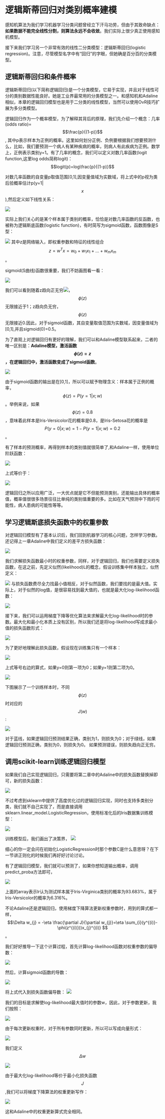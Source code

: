 # 逻辑斯蒂回归对类别概率建模

感知机算法为我们学习机器学习分类问题曾经立下汗马功劳，但由于其致命缺点：**如果数据不能完全线性分割，则算法永远不会收敛**。我们实际上很少真正使用感知机模型。

接下来我们学习另一个非常有效的线性二分类模型：逻辑斯蒂回归(logistic regression)。注意，尽管模型名字中有“回归”的字眼，但她确是百分百的分类模型。

## 逻辑斯蒂回归和条件概率

逻辑斯蒂回归(以下简称逻辑回归)是一个分类模型，它易于实现，并且对于线性可分的类别数据性能良好。她是工业界最常用的分类模型之一。和感知机和Adaline相似，本章的逻辑回归模型也是用于二分类的线性模型，当然可以使用OvR技巧扩展为多分类模型。

逻辑回归作为一个概率模型，为了解释其背后的原理，我们先介绍一个概念：几率(odds ratio)=$$\frac{p}{(1-p)}$$, 其中p表示样本为正例的概率。这里如何划分正例、负例要根据我们想要预测什么，比如，我们要预测一个病人有某种疾病的概率，则病人有此疾病为正例。数学上，正例表示类别y=1。有了几率的概念，我们可以定义对数几率函数(logit function,这里log odds简称logit)：
$$logit(p)=log\frac{p}{(1-p)}$$

对数几率函数的自变量p取值范围[0,1],因变量值域为实数域，将上式中的p视为类后验概率估计p(y=1|$$x$$),然后定义如下线性关系：

![](https://ooo.0o0.ooo/2016/06/19/576756a749239.png)

实际上我们关心的是某个样本属于类别的概率，恰恰是对数几率函数的反函数，也被称为逻辑斯底函数(logistic function)，有时简写为sigmoid函数，函数图像是S型：

![](https://ooo.0o0.ooo/2016/06/19/5767577811dc5.png)
其中z是网络输入，即权重参数和特征的线性组合$$z=w^{T}x=w_{0}+w_{1}x_{1}+...+w_{m}x_{m}$$。


sigmoid(S曲线)函数很重要，我们不妨画图看一看：


![](https://ooo.0o0.ooo/2016/06/19/5767592c6d8d0.png)

我们可以看到随着z趋向正无穷![](https://ooo.0o0.ooo/2016/06/19/5767685625302.png)，$$\phi(z)$$无限接近于1；z趋向负无穷，$$\phi(z)$$无限接近0.因此，对于sigmoid函数，其自变量取值范围为实数域，因变量值域为[0,1],并且sigmoid(0)=0.5。


为了直观上对逻辑回归有更好的理解，我们可以和Adaline模型联系起来，二者的唯一区别是：**Adaline模型，激活函数$$\phi(z)=z$$，在逻辑回归中，激活函数变成了sigmoid函数**。


![](https://ooo.0o0.ooo/2016/06/19/57676995058d2.png)


由于sigmoid函数的输出是在[0,1]，所以可以赋予物理含义：样本属于正例的概率，$$\phi(z)=P(y=1|x;w)$$。举例来说，如果$$\phi(z)=0.8$$，意味着此样本是Iris-Versicolor花的概率是0.8，是Iris-Setosa花的概率是$$P(y=0|x;w)=1-P(y=1|x;w)=0.2$$。

有了样本的预测概率，再得到样本的类别值就很简单了,和Adaline一样，使用单位阶跃函数：

![](https://ooo.0o0.ooo/2016/06/19/57676accb1625.png)

上式等价于：


![](https://ooo.0o0.ooo/2016/06/19/57676b37b0235.png)


逻辑回归之所以应用广泛，一大优点就是它不但能预测类别，还能输出具体的概率值，概率值很很多场景往往比单纯的类别值重要的多。比如在天气预测中下雨的可能性，病人患病的可能性等等。



## 学习逻辑斯底损失函数中的权重参数


对逻辑回归模型有了基本认识后，我们回到机器学习的核心问题，怎样学习参数。还记得上一章Adaline中我们定义的差平方损失函数：



![](https://ooo.0o0.ooo/2016/06/20/57678fce36e92.png)

我们求解损失函数最小时的权重参数，同样，对于逻辑回归，我们也需要定义损失函数，在这之前，先定义似然(likelihood)L的概念，假设训练集中样本独立，似然定义：

![](https://ooo.0o0.ooo/2016/06/20/576790670edf7.png)
与损失函数费尽全力找最小值相反，对于似然函数，我们要找的是最大值。实际上，对于似然的log值，是很容易找到最大值的，也就是最大化log-likelihood函数：

![](https://ooo.0o0.ooo/2016/06/20/576790ea3b78d.png)

接下来，我们可以运用梯度下降等优化算法来求解最大化log-likelihood时的参数。最大化和最小化本质上没有区别，所以我们还是将log-likelihood写成求最小值的损失函数形式：

![](https://ooo.0o0.ooo/2016/06/20/576793b71874d.png)


为了更好地理解此损失函数，假设现在训练集只有一个样本：

![](https://ooo.0o0.ooo/2016/06/20/576794134afea.png)

上式等号右边的算式，如果y=0则第一项为0；如果y=1则第二项为0。



![](https://ooo.0o0.ooo/2016/06/20/576794efcb16d.png)


下图展示了一个训练样本时，不同$$\phi(z)$$时对应的$$J(w)$$:


![](https://ooo.0o0.ooo/2016/06/20/5767955034369.png)

对于蓝线，如果逻辑回归预测结果正确，类别为1，则损失为0；对于绿线，如果逻辑回归预测正确，类别为0，则损失为0。
如果预测错误，则损失趋向正无穷。


## 调用scikit-learn训练逻辑回归模型


如果我们自己实现逻辑回归，只需要将第二章中的Adaline中的损失函数替换掉即可，新的损失函数：


![](https://ooo.0o0.ooo/2016/06/20/576796f43b7f6.png)


不过考虑到sklearn中提供了高度优化过的逻辑回归实现，同时也支持多类别分类，我们就不自己实现了，而是直接调用sklearn.linear_model.LogisticRegression，使用标准化后的Iris数据集训练模型：


![](https://ooo.0o0.ooo/2016/06/20/576798ab8ee38.png)


训练模型后，我们画出了决策界，
![](https://ooo.0o0.ooo/2016/06/20/576799082535b.png)


细心的你一定会问在初始化LogisticRegression时那个参数C是什么意思呀？在下一节讲正则化的时候我们再好好讨论讨论。

有了逻辑回归模型，我们就可以预测了，如果你想知道输出概率，调用predict_proba方法即可，









![](https://ooo.0o0.ooo/2016/06/20/576799f698147.png)

上面的array表示lr认为测试样本属于Iris-Virginica类别的概率为93.683%，属于Iris-Versicolor的概率为6.316%。


不论Adaline还是逻辑回归，使用梯度下降算法更新权重参数时，用到的算式都一样，$$\Delta w_{j} = -\eta \frac{\partial J}{\partial w_{j}}=\eta \sum_{i}(y^{(i)}-\phi(z^{(i)}))x_{j}^{(i)} $$。

我们好好推导一下这个计算过程，首先计算log-likelihood函数对权重参数的偏导数：








![](https://ooo.0o0.ooo/2016/06/20/57679b382ba9d.png)

然后，计算sigmoid函数的导数：

![](https://ooo.0o0.ooo/2016/06/20/57679bd85ae8c.png)

将上式代入到损失函数偏导数：
![](https://ooo.0o0.ooo/2016/06/20/57679c5651e00.png)

我们的目标是求解使log-likelihood最大值时的参数w，因此，对于参数更新，我们按照：

![](https://ooo.0o0.ooo/2016/06/20/57679cb31605b.png)


由于每次更新权重时，对于所有参数同时更新，所以可以写成向量形式：

![](https://ooo.0o0.ooo/2016/06/20/57679cf9bbfa9.png)

我们定义$$\Delta w$$

![](https://ooo.0o0.ooo/2016/06/20/57679d60b0989.png)

由于最大化log-likelihood等价于最小化损失函数$$J$$,我们可以将梯度下降算法的权重更新写作：


![](https://ooo.0o0.ooo/2016/06/20/57679da3c5e99.png)

这和Adaline中的权重更新算式完全相同。


























